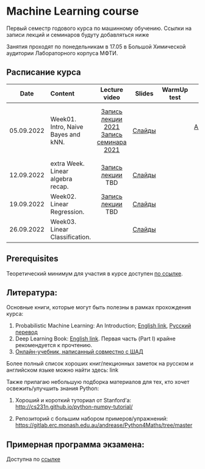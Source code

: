 # Machine Learning course

Первый семестр годового курса по машинному обучению.
Ссылки на записи лекций и семинаров будуту добавляться ниже

Занятия проходят по понедельникам в 17.05 в Большой Химической аудитории Лабораторного корпуса МФТИ.


## Расписание курса

| Date   | Content                | Lecture video | Slides               | WarmUp test             | HW                  | Deadline          | Comments |
|:------:|:-----------------------|:------------:|:------------:|:-----------------------:|:------------------------:|:----------------------:|:----------------------:|
| 05.09.2022 | Week01. Intro, Naive Bayes and kNN. | [Запись лекции 2021](https://youtu.be/74Kd-rNxSm0) [Запись семинара 2021](https://youtu.be/bzCwHkO-YEk)| [Слайды](week0_01_naive_bayes/lect001_intro_knn_naive_bayes.pdf) | | [Assignment 01: kNN](homeworks/assignment0_01_knn) | 23.59 AOE, 03.10.2022 | *По техническим причинам запись лекции 2022 года не велась*
| 12.09.2022 | extra Week. Linear algebra recap. | [Запись лекции]() TBD| [Слайды](week0_00_linear_algebra_recap/lecture00-linear_algebra_recap.pdf) |  | |  | Лекция находится в монтаже |
| 19.09.2022     | Week02. Linear Regression. | [Запись лекции]() TBD | [Слайды](week0_02_linear_reg/lect002_linear_regression.pdf) |  | | [Assignment 02: Linear Regression](homeworks/assignment0_02_lin_reg) | 23.59 AOE, 10.10.2022 |
| 26.09.2022     | Week03. Linear Classification. |     | [Слайды](week0_03_linear_classification/msai-ml_s21_lect003_logistic_regression.pdf) |  | 


## Prerequisites

Теоретический минимум для участия в курсе доступен [по ссылке](./prerequisites.md).

## Литература:
Основные книги, которые могут быть полезны в рамках прохождения курса:
1. Probabilistic Machine Learning: An Introduction; [English link](https://probml.github.io/pml-book/book1.html), [Русский перевод](https://dmkpress.com/catalog/computer/data/978-5-93700-119-1/)
2. Deep Learning Book: [English link](https://www.deeplearningbook.org/). Первая часть (Part I) крайне рекомендуется к прочтению.
3. [Онлайн-учебник, написанный совместно с ШАД](https://academy.yandex.ru/dataschool/book)

Более полный список хороших книг/лекционных заметок на русском и английском языке можно найти здесь: link


Также прилагаю небольшую подборка материалов для тех, кто хочет освежить/улучшить знания Python:

1. Хороший и короткий туториал от Stanford’а: http://cs231n.github.io/python-numpy-tutorial/

2. Репозиторий с большим набором примеров/упражнений: https://gitlab.erc.monash.edu.au/andrease/Python4Maths/tree/master


## Примерная программа экзамена:
Доступна по [ссылке](./approximate_program.pdf)